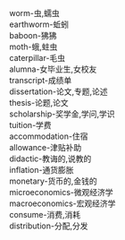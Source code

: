 worm-虫,蠕虫<br>
earthworm-蚯蚓<br>
baboon-狒狒<br>
moth-蛾,蛀虫<br>
caterpillar-毛虫<br>
alumna-女毕业生,女校友<br>
transcript-成绩单<br>
dissertation-论文,专题,论述<br>
thesis-论题,论文<br>
scholarship-奖学金,学问,学识<br>
tuition-学费<br>
accommodation-住宿<br>
allowance-津贴补助<br>
didactic-教诲的,说教的<br>
inflation-通货膨胀<br>
monetary-货币的,金钱的<br>
microeconomics-微观经济学<br>
macroeconomics-宏观经济学<br>
consume-消费,消耗<br>
distribution-分配,分发<br>
<br>
<br>
<br>
<br>
<br>
<br>
<br>
<br>
<br>
<br>
<br>
<br>
<br>
<br>
<br>
<br>
<br>